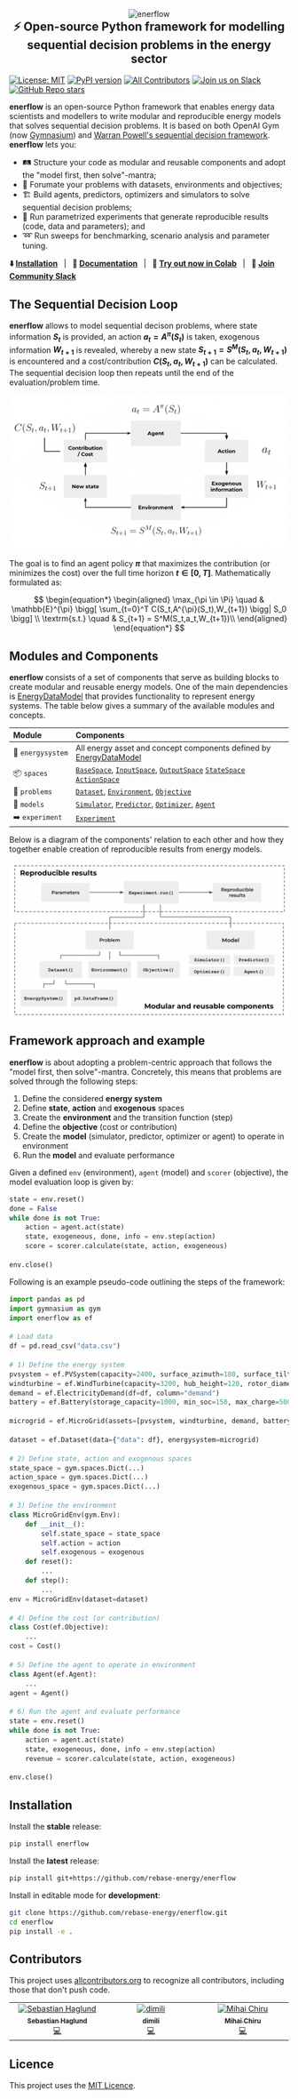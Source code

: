<div align="center">
	<img width="300" src="https://github.com/rebase-energy/enerflow/blob/main/assets/enerflow-logo.png?raw=true" alt="enerflow">
<h2 style="margin-top: 0px;">
    ⚡ Open-source Python framework for modelling sequential decision problems in the energy sector
</h2>
</div>

[![License: MIT](https://img.shields.io/badge/license-MIT-green.svg)](https://opensource.org/licenses/MIT)
[![PyPI version](https://badge.fury.io/py/enerflow.svg)](https://badge.fury.io/py/enerflow) 
[![All Contributors](https://img.shields.io/badge/all_contributors-2-orange.svg?style=flat-square)](#contributors)
[![Join us on Slack](https://img.shields.io/badge/Join%20us%20on%20Slack-%2362BEAF?style=flat&logo=slack&logoColor=white)](https://join.slack.com/t/rebase-community/shared_invite/zt-1dtd0tdo6-sXuCEy~zPnvJw4uUe~tKeA) 
[![GitHub Repo stars](https://img.shields.io/github/stars/rebase-energy/enerflow?style=social)](https://github.com/rebase-energy/enerflow)

**enerflow** is an open-source Python framework that enables energy data scientists and modellers to write modular and reproducible energy models that solves sequential decision problems. It is based on both OpenAI Gym (now [Gymnasium](https://github.com/Farama-Foundation/Gymnasium)) and [Warran Powell's sequential decision framework](https://castle.princeton.edu/rlso/). **enerflow** lets you: 

* 🛤️ Structure your code as modular and reusable components and adopt the "model first, then solve"-mantra;
* 🌱 Forumate your problems with datasets, environments and objectives;
* 🏗️ Build agents, predictors, optimizers and simulators to solve sequential decision problems;
* 🧪 Run parametrized experiments that generate reproducible results (code, data and parameters); and
* ➿ Run sweeps for benchmarking, scenario analysis and parameter tuning.

**⬇️ [Installation](#installation)**
&ensp;|&ensp;
**📖 [Documentation](https://docs.energydatamodel.org/en/latest/)**
&ensp;|&ensp;
**🚀 [Try out now in Colab](https://colab.research.google.com/github/rebase-energy/enerflow/blob/main/enerflow/examples/heftcom2024/notebook.ipynb)**
&ensp;|&ensp;
**👥 [Join Community Slack](https://join.slack.com/t/rebase-community/shared_invite/zt-1dtd0tdo6-sXuCEy~zPnvJw4uUe~tKeA)**

## The Sequential Decision Loop
**enerflow** allows to model sequential decison problems, where state information **$S_t$** is provided, an action **$a_t=A^{\pi}(S_t)$** is taken, exogenous information **$W_{t+1}$** is revealed, whereby a new state **$S_{t+1} = S^M(S_t, a_t, W_{t+1})$** is encountered and a cost/contribution **$C(S_t,a_t,W_{t+1})$** can be calculated. The sequential decision loop then repeats until the end of the evaluation/problem time. 

![Sequential decision loop](assets/sequential-decision-loop.png)

The goal is to find an agent policy **$\pi$** that maximizes the contribution (or minimizes the cost) over the full time horizon **$t \in [0, T]$**. Mathematically formulated as: 

$$
\begin{equation*}
\begin{aligned}
\max_{\pi \in \Pi} \quad & \mathbb{E}^{\pi} \bigg[ \sum_{t=0}^T C(S_t,A^{\pi}(S_t),W_{t+1}) \bigg| S_0 \bigg] \\
\textrm{s.t.} \quad & S_{t+1} = S^M(S_t,a_t,W_{t+1})\\
\end{aligned}
\end{equation*}
$$

## Modules and Components
**enerflow** consists of a set of components that serve as building blocks to create modular and reusable energy models. One of the main dependencies is [EnergyDataModel](https://github.com/rebase-energy/EnergyDataModel) that provides functionality to represent energy systems. The table below gives a summary of the available modules and concepts.

| Module         | Components     |
| :----          | :----            |
| 🔋&nbsp;`energysystem` | All energy asset and concept components defined by [EnergyDataModel](https://github.com/rebase-energy/EnergyDataModel) | 
| 📦&nbsp;`spaces` | [`BaseSpace`](), [`InputSpace`](), [`OutputSpace`]() [`StateSpace`]() [`ActionSpace`]() | 
| 🧩&nbsp;`problems` | [`Dataset`](), [`Environment`](), [`Objective`]() | 
| 🧩&nbsp;`models` | [`Simulator`](), [`Predictor`](), [`Optimizer`](), [`Agent`]() | 
| ➡️&nbsp;`experiment` | [`Experiment`]()| 

Below is a diagram of the components' relation to each other and how they together enable creation of reproducible results from energy models. 

![enerflow Framework Structure](assets/enerflow-framework-structure.png)

## Framework approach and example
**enerflow** is about adopting a problem-centric approach that follows the "model first, then solve"-mantra. Concretely, this means that problems are solved through the following steps: 

1. Define the considered **energy system**
2. Define **state**, **action** and **exogenous** spaces
3. Create the **environment** and the transition function (step)
4. Define the **objective** (cost or contribution)
5. Create the **model** (simulator, predictor, optimizer or agent) to operate in environment
6. Run the **model** and evaluate performance

Given a defined `env` (environment), `agent` (model) and `scorer` (objective), the model evaluation loop is given by: 

```python
state = env.reset()
done = False
while done is not True:
    action = agent.act(state)
    state, exogeneous, done, info = env.step(action)
    score = scorer.calculate(state, action, exogeneous)

env.close()
```

Following is an example pseudo-code outlining the steps of the framework: 

```python
import pandas as pd
import gymnasium as gym
import enerflow as ef

# Load data
df = pd.read_csv("data.csv")

# 1) Define the energy system
pvsystem = ef.PVSystem(capacity=2400, surface_azimuth=180, surface_tilt=25, timeseries=ef.TimeSeries(df=df, column="pv_power"))
windturbine = ef.WindTurbine(capacity=3200, hub_height=120, rotor_diameter=100, timeseries=ef.TimeSeries(df=df, column="wind_power"))
demand = ef.ElectricityDemand(df=df, column="demand")
battery = ef.Battery(storage_capacity=1000, min_soc=150, max_charge=500, max_discharge=500)

microgrid = ef.MicroGrid(assets=[pvsystem, windturbine, demand, battery], latitude=46, longitude=64)

dataset = ef.Dataset(data={"data": df}, energysystem=microgrid)

# 2) Define state, action and exogenous spaces
state_space = gym.spaces.Dict(...)
action_space = gym.spaces.Dict(...)
exogenous_space = gym.spaces.Dict(...)

# 3) Define the environment
class MicroGridEnv(gym.Env):
    def __init__():
        self.state_space = state_space
        self.action = action
        self.exogenous = exogenous
    def reset():  
        ...
    def step():  
        ...
env = MicroGridEnv(dataset=dataset)

# 4) Define the cost (or contribution)
class Cost(ef.Objective):
    ...
cost = Cost()

# 5) Define the agent to operate in environment
class Agent(ef.Agent):
    ... 
agent = Agent()

# 6) Run the agent and evaluate performance
state = env.reset()
while done is not True:
    action = agent.act(state)
    state, exogeneous, done, info = env.step(action)
    revenue = scorer.calculate(state, action, exogeneous)

env.close()
```

## Installation

Install the **stable** release: 
```bash
pip install enerflow
```

Install the **latest** release: 
```bash
pip install git+https://github.com/rebase-energy/enerflow
```

Install in editable mode for **development**: 
```bash
git clone https://github.com/rebase-energy/enerflow.git
cd enerflow
pip install -e . 
```

## Contributors
This project uses [allcontributors.org](https://allcontributors.org/) to recognize all contributors, including those that don't push code. 

<!-- ALL-CONTRIBUTORS-LIST:START - Do not remove or modify this section -->
<!-- prettier-ignore-start -->
<!-- markdownlint-disable -->
<table>
  <tbody>
    <tr>
      <td align="center" valign="top" width="14.28%"><a href="https://github.com/sebaheg"><img src="https://avatars.githubusercontent.com/u/26311427?v=4?s=100" width="100px;" alt="Sebastian Haglund"/><br /><sub><b>Sebastian Haglund</b></sub></a><br /><a href="#code-sebaheg" title="Code">💻</a></td>
      <td align="center" valign="top" width="14.28%"><a href="https://github.com/dimili"><img src="https://avatars.githubusercontent.com/u/13037448?v=4?s=100" width="100px;" alt="dimili"/><br /><sub><b>dimili</b></sub></a><br /><a href="#code-dimili" title="Code">💻</a></td>
      <td align="center" valign="top" width="14.28%"><a href="https://github.com/rocipher"><img src="https://avatars.githubusercontent.com/u/4830171?v=4?s=100" width="100px;" alt="Mihai Chiru"/><br /><sub><b>Mihai Chiru</b></sub></a><br /><a href="#code-rocipher" title="Code">💻</a></td>
    </tr>
  </tbody>
</table>

<!-- markdownlint-restore -->
<!-- prettier-ignore-end -->

<!-- ALL-CONTRIBUTORS-LIST:END -->

## Licence
This project uses the [MIT Licence](LICENCE.md).  


